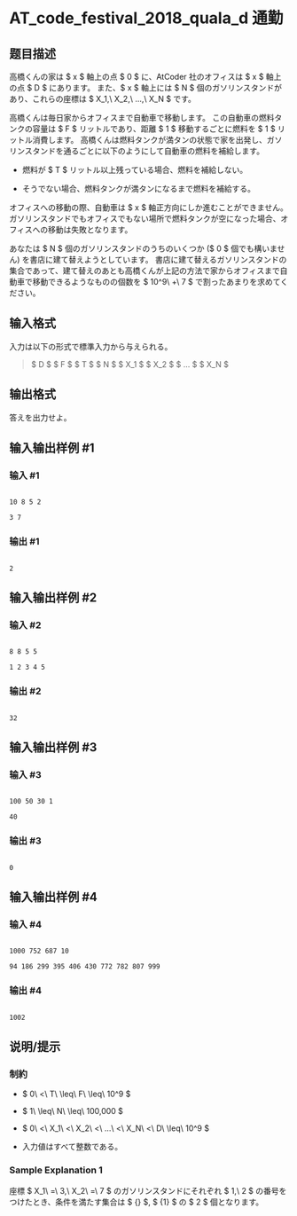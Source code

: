# AT_code_festival_2018_quala_d 通勤

## 题目描述

[problemUrl]: https://atcoder.jp/contests/code-festival-2018-quala/tasks/code_festival_2018_quala_d

高橋くんの家は $ x $ 軸上の点 $ 0 $ に、AtCoder 社のオフィスは $ x $ 軸上の点 $ D $ にあります。 また、$ x $ 軸上には $ N $ 個のガソリンスタンドがあり、これらの座標は $ X_1,\ X_2,\ ...,\ X_N $ です。

高橋くんは毎日家からオフィスまで自動車で移動します。 この自動車の燃料タンクの容量は $ F $ リットルであり、距離 $ 1 $ 移動するごとに燃料を $ 1 $ リットル消費します。 高橋くんは燃料タンクが満タンの状態で家を出発し、ガソリンスタンドを通るごとに以下のようにして自動車の燃料を補給します。

- 燃料が $ T $ リットル以上残っている場合、燃料を補給しない。
- そうでない場合、燃料タンクが満タンになるまで燃料を補給する。

オフィスへの移動の際、自動車は $ x $ 軸正方向にしか進むことができません。ガソリンスタンドでもオフィスでもない場所で燃料タンクが空になった場合、オフィスへの移動は失敗となります。

あなたは $ N $ 個のガソリンスタンドのうちのいくつか ($ 0 $ 個でも構いません) を書店に建て替えようとしています。 書店に建て替えるガソリンスタンドの集合であって、建て替えのあとも高橋くんが上記の方法で家からオフィスまで自動車で移動できるようなものの個数を $ 10^9\ +\ 7 $ で割ったあまりを求めてください。

## 输入格式

入力は以下の形式で標準入力から与えられる。

> $ D $ $ F $ $ T $ $ N $ $ X_1 $ $ X_2 $ $ ... $ $ X_N $

## 输出格式

答えを出力せよ。

## 输入输出样例 #1

### 输入 #1

```
10 8 5 2
3 7
```

### 输出 #1

```
2
```

## 输入输出样例 #2

### 输入 #2

```
8 8 5 5
1 2 3 4 5
```

### 输出 #2

```
32
```

## 输入输出样例 #3

### 输入 #3

```
100 50 30 1
40
```

### 输出 #3

```
0
```

## 输入输出样例 #4

### 输入 #4

```
1000 752 687 10
94 186 299 395 406 430 772 782 807 999
```

### 输出 #4

```
1002
```

## 说明/提示

### 制約

- $ 0\ <\ T\ \leq\ F\ \leq\ 10^9 $
- $ 1\ \leq\ N\ \leq\ 100,000 $
- $ 0\ <\ X_1\ <\ X_2\ <\ ...\ <\ X_N\ <\ D\ \leq\ 10^9 $
- 入力値はすべて整数である。

### Sample Explanation 1

座標 $ X_1\ =\ 3,\ X_2\ =\ 7 $ のガソリンスタンドにそれぞれ $ 1,\ 2 $ の番号をつけたとき、条件を満たす集合は $ \{\} $, $ \{1\} $ の $ 2 $ 個となります。
